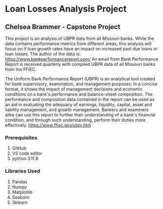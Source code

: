 # Loan Losses Analysis Project
## Chelsea Brammer - Capstone Project
This project is an analysis of UBPR data from all Missouri banks. While the data contains performance metrics from different areas, this analysis will focus on if loan growth rates have an impact on increased past due loans or loan losses. The author of the data is: https://www.bankperformancereport.com/ An email from Bank Performance Report is received quarterly with compiled UBPR data of all Missouri banks from the FFIEC. 

The Uniform Bank Performance Report (UBPR) is an analytical tool created for bank supervisory, examination, and management purposes. In a concise format, it shows the impact of management decisions and economic conditions on a bank's performance and balance-sheet composition. The performance and composition data contained in the report can be used as an aid in evaluating the adequacy of earnings, liquidity, capital, asset and liability management, and growth management. Bankers and examiners alike can use this report to further their understanding of a bank's financial condition, and through such understanding, perform their duties more effectively. https://www.ffiec.gov/ubpr.htm

### Prerequisites
1. GitHub 
2. VS code editor
3. python 3.11.8

### Libraries Used
1. Pandas
2. Numpy
3. Matplotlib
4. Seaborn
5. Sklearn